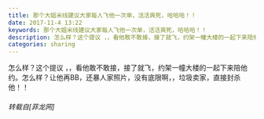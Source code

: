 ```yaml
---
title: 那个大姐米线建议大家每人飞他一次单，活活爽死，哈哈哈！！
date: 2017-11-4 13:22
keywords: 那个大姐米线建议大家每人飞他一次单，活活爽死，哈哈哈！！
description: 怎么样？这个提议 ，，看他敢不敢接，接了就飞，约架一幢大楼的一起下来陪他约。怎么样？让他再BB，还暴人家照片，没有底限啊，，垃圾卖家，直接封杀他！！
categories: sharing
---
```

<td class="t_f" id="postmessage_962207">

怎么样？这个提议 ，，看他敢不敢接，接了就飞，约架一幢大楼的一起下来陪他约。怎么样？让他再BB，还暴人家照片，没有底限啊，，垃圾卖家，直接封杀他！！</td>
###### 转载自[菲龙网]